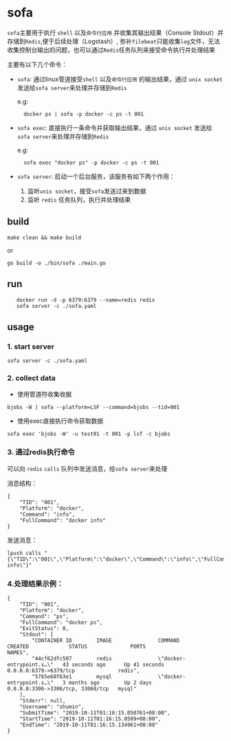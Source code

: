 # sofa

`sofa`主要用于执行 `shell` 以及`命令行应用` 并收集其输出结果（Console Stdout）并存储到`Redis`,便于后续处理（Logstash）, 
弥补`filebeat`只能收集`log`文件，无法收集控制台输出的问题，也可以通过`Redis`任务队列来接受命令执行并处理结果

主要有以下几个命令：
- `sofa`: 
    通过linux管道接受`shell` 以及`命令行应用` 的输出结果，通过 `unix socket` 发送给`sofa server`来处理并存储到`Redis`

    e.g:
    
        docker ps | sofa -p docker -c ps -t 001
    
- `sofa exec`:
    直接执行一条命令并获取输出结果，通过 `unix socket` 发送给`sofa server`来处理并存储到`Redis`
    
     e.g:
        
        sofa exec "docker ps" -p docker -c ps -t 001
        
        
- `sofa server`:
    启动一个后台服务，该服务有如下两个作用：
    1. 监听`unix socket`，接受`sofa`发送过来到数据
    2. 监听 `redis` 任务队列，执行并处理结果

## build

    make clean && make build 

or

    go build -o ./bin/sofa ./main.go

## 


## run
       docker run -d -p 6379:6379 --name=redis redis
       sofa server -c ./sofa.yaml

## usage


### 1. start server

    sofa server -c ./sofa.yaml

### 2. collect data

   - 使用管道符收集收据 

    bjobs -W | sofa --platform=LSF --command=bjobs --tid=001


   - 使用exec直接执行命令获取数据
   
    sofa exec 'bjobs -W' -u test01 -t 001 -p lsf -c bjobs

### 3. 通过redis执行命令
可以向 `redis` `calls` 队列中发送消息，给`sofa server`来处理

消息结构：

    {
    	"TID": "001",
    	"Platform": "docker",
    	"Command": "info",
    	"FullCommand": "docker info"
    }

发送消息：
    
    lpush calls "{\"TID\":\"001\",\"Platform\":\"docker\",\"Command\":\"info\",\"FullCommand\":\"docker info\"}"
    
    
### 4.处理结果示例：

    {
    	"TID": "001",
    	"Platform": "docker",
    	"Command": "ps",
    	"FullCommand": "docker ps",
    	"ExitStatus": 0,
    	"Stdout": [
    		"CONTAINER ID        IMAGE               COMMAND                  CREATED             STATUS              PORTS                               NAMES",
    		"44cf62dfc507        redis               \"docker-entrypoint.s…\"   43 seconds ago      Up 41 seconds       0.0.0.0:6379->6379/tcp              redis",
    		"5765e68f63e1        mysql               \"docker-entrypoint.s…\"   3 months ago        Up 2 days           0.0.0.0:3306->3306/tcp, 33060/tcp   mysql"
    	],
    	"Stderr": null,
    	"Username": "shumin",
    	"SubmitTime": "2019-10-11T01:16:15.050761+08:00",
    	"StartTime": "2019-10-11T01:16:15.0509+08:00",
    	"EndTime": "2019-10-11T01:16:15.134961+08:00"
    }    
    
